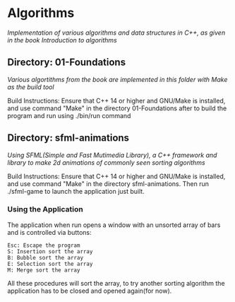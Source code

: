 # Algorithms

*Implementation of various algorithms and data structures in C++, as given in the book Introduction to algorithms*

## Directory: 01-Foundations

*Various algortithms from the book are implemented in this folder with Make as the build tool*

Build Instructions: Ensure that C++ 14 or higher and GNU/Make is installed, and use command "Make" in the directory 01-Foundations after to build the program and run using ./bin/run command

## Directory: sfml-animations

*Using SFML(Simple and Fast Mutimedia Library), a C++ framework and library to make 2d animations of commonly seen sorting algorithms*

Build Instructions: Ensure that C++ 14 or higher and GNU/Make is installed, and use command "Make" in the directory sfml-animations. Then run ./sfml-game to launch the application just built.

### Using the Application

The application when run opens a window with an unsorted array of bars and is controlled via buttons:

    Esc: Escape the program
    S: Insertion sort the array
    B: Bubble sort the array
    E: Selection sort the array
    M: Merge sort the array

All these procedures will sort the array, to try another sorting algorithm the application has to be closed and opened again(for now).
